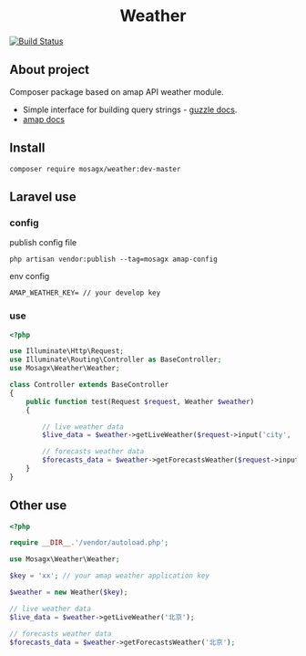 <h1 align="center">Weather</h1>

[![Build Status](https://travis-ci.com/mosagx/weather.svg?branch=master)](https://travis-ci.com/mosagx/weather)

## About project
Composer package based on amap API weather module.
- Simple interface for building query strings - [guzzle docs](https://docs.guzzlephp.org/en/stable/#).
- [amap docs](https://lbs.amap.com/api/webservice/guide/api/georegeo)

## Install
```
composer require mosagx/weather:dev-master
```

## Laravel use
### config
publish config file
```
php artisan vendor:publish --tag=mosagx amap-config
```
env config
```
AMAP_WEATHER_KEY= // your develop key
```
### use
```php
<?php

use Illuminate\Http\Request;
use Illuminate\Routing\Controller as BaseController;
use Mosagx\Weather\Weather;

class Controller extends BaseController
{
    public function test(Request $request, Weather $weather)
    {

        // live weather data
        $live_data = $weather->getLiveWeather($request->input('city', '北京'));

        // forecasts weather data
        $forecasts_data = $weather->getForecastsWeather($request->input('city', '北京'));
    }
}
```


## Other use
```php
<?php

require __DIR__.'/vendor/autoload.php';

use Mosagx\Weather\Weather;

$key = 'xx'; // your amap weather application key

$weather = new Weather($key);

// live weather data
$live_data = $weather->getLiveWeather('北京');

// forecasts weather data
$forecasts_data = $weather->getForecastsWeather('北京');

```
